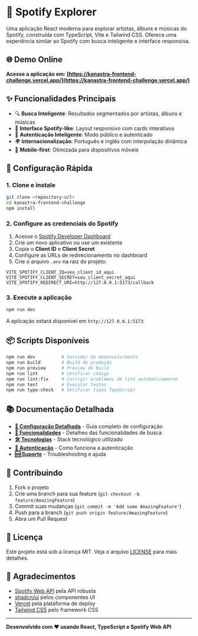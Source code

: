 # 🎵 Spotify Explorer

Uma aplicação React moderna para explorar artistas, álbuns e músicas do Spotify, construída com TypeScript, Vite e Tailwind CSS. Oferece uma experiência similar ao Spotify com busca inteligente e interface responsiva.

## 🌐 Demo Online

**Acesse a aplicação em:** **[https://kanastra-frontend-challenge.vercel.app/](https://kanastra-frontend-challenge.vercel.app/)**

## ✨ Funcionalidades Principais

- 🔍 **Busca Inteligente**: Resultados segmentados por artistas, álbuns e músicas
- 🎨 **Interface Spotify-like**: Layout responsivo com cards interativos
- 🔐 **Autenticação Inteligente**: Modo público e autenticado
- 🌍 **Internacionalização**: Português e inglês com interpolação dinâmica
- 📱 **Mobile-first**: Otimizada para dispositivos móveis

## 🚀 Configuração Rápida

### 1. Clone e instale

```bash
git clone <repository-url>
cd kanastra-frontend-challenge
npm install
```

### 2. Configure as credenciais do Spotify

1. Acesse o [Spotify Developer Dashboard](https://developer.spotify.com/dashboard)
2. Crie um novo aplicativo ou use um existente
3. Copie o **Client ID** e **Client Secret**
4. Configure as URLs de redirecionamento no dashboard
5. Crie o arquivo `.env` na raiz do projeto:

```env
VITE_SPOTIFY_CLIENT_ID=seu_client_id_aqui
VITE_SPOTIFY_CLIENT_SECRET=seu_client_secret_aqui
VITE_SPOTIFY_REDIRECT_URI=http://127.0.0.1:5173/callback
```

### 3. Execute a aplicação

```bash
npm run dev
```

A aplicação estará disponível em `http://127.0.0.1:5173`

## 📦 Scripts Disponíveis

```bash
npm run dev          # Servidor de desenvolvimento
npm run build        # Build de produção
npm run preview      # Preview do build
npm run lint         # Verificar código
npm run lint:fix     # Corrigir problemas de lint automaticamente
npm run test         # Executar testes
npm run type-check   # Verificar tipos TypeScript
```

## 📚 Documentação Detalhada

- **[🔧 Configuração Detalhada](docs/SETUP.md)** - Guia completo de configuração
- **[🎯 Funcionalidades](docs/FEATURES.md)** - Detalhes das funcionalidades de busca
- **[🛠️ Tecnologias](docs/TECHNOLOGIES.md)** - Stack tecnológico utilizado
- **[🔐 Autenticação](docs/AUTHENTICATION.md)** - Como funciona a autenticação
- **[🆘 Suporte](docs/SUPPORT.md)** - Troubleshooting e ajuda

## 🤝 Contribuindo

1. Fork o projeto
2. Crie uma branch para sua feature (`git checkout -b feature/AmazingFeature`)
3. Commit suas mudanças (`git commit -m 'Add some AmazingFeature'`)
4. Push para a branch (`git push origin feature/AmazingFeature`)
5. Abra um Pull Request

## 📄 Licença

Este projeto está sob a licença MIT. Veja o arquivo [LICENSE](LICENSE) para mais detalhes.

## 🙏 Agradecimentos

- [Spotify Web API](https://developer.spotify.com/documentation/web-api/) pela API robusta
- [shadcn/ui](https://ui.shadcn.com/) pelos componentes UI
- [Vercel](https://vercel.com/) pela plataforma de deploy
- [Tailwind CSS](https://tailwindcss.com/) pelo framework CSS

---

**Desenvolvido com ❤️ usando React, TypeScript e Spotify Web API**
